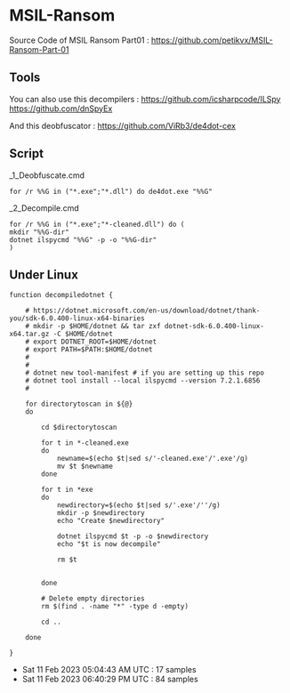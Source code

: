 # MSIL-Ransom
Source Code of MSIL Ransom
Part01 : https://github.com/petikvx/MSIL-Ransom-Part-01

## Tools


You can also use this decompilers :
https://github.com/icsharpcode/ILSpy
https://github.com/dnSpyEx

And this deobfuscator :
https://github.com/ViRb3/de4dot-cex

## Script

_1_Deobfuscate.cmd
```
for /r %%G in ("*.exe";"*.dll") do de4dot.exe "%%G"
```

_2_Decompile.cmd
```
for /r %%G in ("*.exe";"*-cleaned.dll") do (
mkdir "%%G-dir"
dotnet ilspycmd "%%G" -p -o "%%G-dir"
)
```

## Under Linux

```
function decompiledotnet {

	# https://dotnet.microsoft.com/en-us/download/dotnet/thank-you/sdk-6.0.400-linux-x64-binaries
	# mkdir -p $HOME/dotnet && tar zxf dotnet-sdk-6.0.400-linux-x64.tar.gz -C $HOME/dotnet
	# export DOTNET_ROOT=$HOME/dotnet
	# export PATH=$PATH:$HOME/dotnet
	# 
	#
	# dotnet new tool-manifest # if you are setting up this repo
	# dotnet tool install --local ilspycmd --version 7.2.1.6856
	# 

	for directorytoscan in ${@}
	do

		cd $directorytoscan

		for t in *-cleaned.exe
		do
			newname=$(echo $t|sed s/'-cleaned.exe'/'.exe'/g)
			mv $t $newname
		done

		for t in *exe
		do
			newdirectory=$(echo $t|sed s/'.exe'/''/g)
			mkdir -p $newdirectory
			echo "Create $newdirectory"

			dotnet ilspycmd $t -p -o $newdirectory
			echo "$t is now decompile"

			rm $t


		done

		# Delete empty directories
		rm $(find . -name "*" -type d -empty)

		cd ..

	done

}
```
- Sat 11 Feb 2023 05:04:43 AM UTC  :  17 samples
- Sat 11 Feb 2023 06:40:29 PM UTC  :  84 samples
